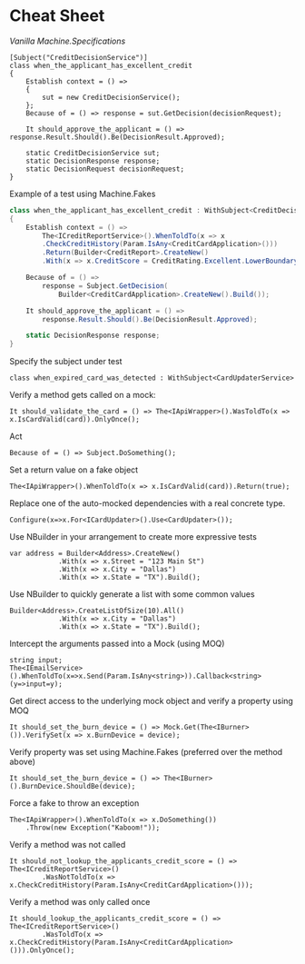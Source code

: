 # Cheat Sheet

*Vanilla Machine.Specifications*

	[Subject("CreditDecisionService")]
    class when_the_applicant_has_excellent_credit
    {
        Establish context = () =>
        {
            sut = new CreditDecisionService(); 
        };
        Because of = () => response = sut.GetDecision(decisionRequest);

        It should_approve_the_applicant = () => response.Result.Should().Be(DecisionResult.Approved);

        static CreditDecisionService sut;
        static DecisionResponse response;
        static DecisionRequest decisionRequest;
    }

Example of a test using Machine.Fakes

```csharp
class when_the_applicant_has_excellent_credit : WithSubject<CreditDecisionService>
{
    Establish context = () =>
	    The<ICreditReportService>().WhenToldTo(x => x
	    .CheckCreditHistory(Param.IsAny<CreditCardApplication>()))
	    .Return(Builder<CreditReport>.CreateNew()
	    .With(x => x.CreditScore = CreditRating.Excellent.LowerBoundary).Build);

	Because of = () => 
		response = Subject.GetDecision(
			Builder<CreditCardApplication>.CreateNew().Build());

	It should_approve_the_applicant = () => 
		response.Result.Should().Be(DecisionResult.Approved);

	static DecisionResponse response;
}
```

Specify the subject under test

	class when_expired_card_was_detected : WithSubject<CardUpdaterService> 

Verify a method gets called on a mock:

   	It should_validate_the_card = () => The<IApiWrapper>().WasToldTo(x => x.IsCardValid(card)).OnlyOnce();

Act

	Because of = () => Subject.DoSomething();

Set a return value on a fake object

	The<IApiWrapper>().WhenToldTo(x => x.IsCardValid(card)).Return(true);

Replace one of the auto-mocked dependencies with a real concrete type.

	Configure(x=>x.For<ICardUpdater>().Use<CardUpdater>());

Use NBuilder in your arrangement to create more expressive tests
      
	var address = Builder<Address>.CreateNew()
                .With(x => x.Street = "123 Main St")
                .With(x => x.City = "Dallas")
                .With(x => x.State = "TX").Build();
     

Use NBuilder to quickly generate a list with some common values

	Builder<Address>.CreateListOfSize(10).All()
                .With(x => x.City = "Dallas")
                .With(x => x.State = "TX").Build();

Intercept the arguments passed into a Mock (using MOQ)

	string input;
    The<IEmailService>().WhenToldTo(x=>x.Send(Param.IsAny<string>)).Callback<string>(y=>input=y);

Get direct access to the underlying mock object and verify a property using MOQ

	It should_set_the_burn_device = () => Mock.Get(The<IBurner>()).VerifySet(x => x.BurnDevice = device);

Verify property was set using Machine.Fakes (preferred over the method above)

	It should_set_the_burn_device = () => The<IBurner>().BurnDevice.ShouldBe(device);

Force a fake to throw an exception

	The<IApiWrapper>().WhenToldTo(x => x.DoSomething())
    	.Throw(new Exception("Kaboom!"));

Verify a method was not called

	It should_not_lookup_the_applicants_credit_score = () => The<ICreditReportService>()
            .WasNotToldTo(x => x.CheckCreditHistory(Param.IsAny<CreditCardApplication>()));

Verify a method was only called once

	It should_lookup_the_applicants_credit_score = () => The<ICreditReportService>()
            .WasToldTo(x => x.CheckCreditHistory(Param.IsAny<CreditCardApplication>())).OnlyOnce();
